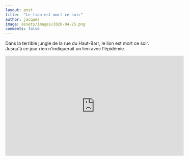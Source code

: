 ```yaml
---
layout: post
title:  "Le lion est mort ce soir"
author: jacques
image: assets/images/2020-04-25.png
comments: false
---
```


Dans la terrible jungle de la rue du Haut-Barr, le lion est mort ce soir.
Jusqu'à ce jour rien n'indiquerait un lien avec l'épidémie.

<iframe width="560" height="315" src="https://www.youtube.com/embed/n7u86Xwejk8" frameborder="0" allow="accelerometer; autoplay; encrypted-media; gyroscope; picture-in-picture" allowfullscreen></iframe>
